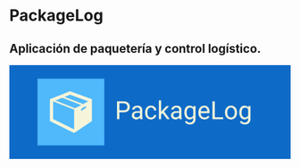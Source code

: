 # PackageLog
## Aplicación de paquetería y control logístico.

<p align="center">
  <img src="https://github.com/jb-coder/PackageLog/blob/main/Code/bin/img/logop.png" width="800"/>
</p>
